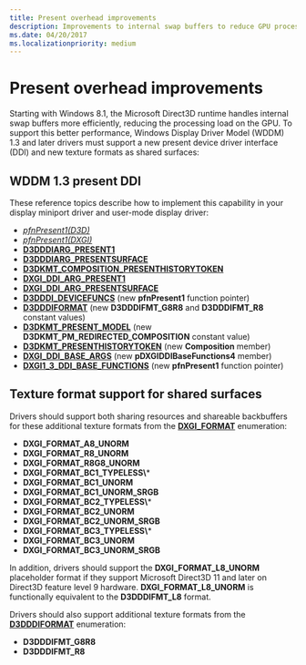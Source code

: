 ```yaml
---
title: Present overhead improvements
description: Improvements to internal swap buffers to reduce GPU processing loads
ms.date: 04/20/2017
ms.localizationpriority: medium
---
```


# Present overhead improvements


Starting with Windows 8.1, the Microsoft Direct3D runtime handles internal swap buffers more efficiently, reducing the processing load on the GPU. To support this better performance, Windows Display Driver Model (WDDM) 1.3 and later drivers must support a new present device driver interface (DDI) and new texture formats as shared surfaces:

## <span id="wddm_1.3_present_ddi"></span><span id="WDDM_1.3_PRESENT_DDI"></span>WDDM 1.3 present DDI


These reference topics describe how to implement this capability in your display miniport driver and user-mode display driver:

-   [*pfnPresent1(D3D)*](/windows-hardware/drivers/ddi/d3dumddi/nc-d3dumddi-pfnd3dddi_present1)
-   [*pfnPresent1(DXGI)*](/windows-hardware/drivers/ddi/dxgiddi/ns-dxgiddi-dxgi1_3_ddi_base_functions)
-   [**D3DDDIARG\_PRESENT1**](/windows-hardware/drivers/ddi/d3dumddi/ns-d3dumddi-_d3dddiarg_present1)
-   [**D3DDDIARG\_PRESENTSURFACE**](/windows-hardware/drivers/ddi/d3dumddi/ns-d3dumddi-d3dddiarg_presentsurface)
-   [**D3DKMT\_COMPOSITION\_PRESENTHISTORYTOKEN**](/windows-hardware/drivers/ddi/d3dkmthk/ns-d3dkmthk-_d3dkmt_composition_presenthistorytoken)
-   [**DXGI\_DDI\_ARG\_PRESENT1**](/windows-hardware/drivers/ddi/dxgiddi/ns-dxgiddi-dxgi_ddi_arg_present1)
-   [**DXGI\_DDI\_ARG\_PRESENTSURFACE**](/windows-hardware/drivers/ddi/dxgiddi/ns-dxgiddi-dxgi_ddi_arg_presentsurface)
-   [**D3DDDI\_DEVICEFUNCS**](/windows-hardware/drivers/ddi/d3dumddi/ns-d3dumddi-_d3dddi_devicefuncs) (new **pfnPresent1** function pointer)
-   [**D3DDDIFORMAT**](/windows-hardware/drivers/ddi/d3dukmdt/ne-d3dukmdt-_d3dddiformat) (new **D3DDDIFMT\_G8R8** and **D3DDDIFMT\_R8** constant values)
-   [**D3DKMT\_PRESENT\_MODEL**](/windows-hardware/drivers/ddi/d3dkmthk/ne-d3dkmthk-_d3dkmt_present_model) (new **D3DKMT\_PM\_REDIRECTED\_COMPOSITION** constant value)
-   [**D3DKMT\_PRESENTHISTORYTOKEN**](/windows-hardware/drivers/ddi/d3dkmthk/ns-d3dkmthk-_d3dkmt_presenthistorytoken) (new **Composition** member)
-   [**DXGI\_DDI\_BASE\_ARGS**](/windows-hardware/drivers/ddi/dxgiddi/ns-dxgiddi-dxgi_ddi_base_args) (new **pDXGIDDIBaseFunctions4** member)
-   [**DXGI1\_3\_DDI\_BASE\_FUNCTIONS**](/windows-hardware/drivers/ddi/dxgiddi/ns-dxgiddi-dxgi1_3_ddi_base_functions) (new **pfnPresent1** function pointer)

## <span id="Texture_format_support_for_shared_surfaces"></span><span id="texture_format_support_for_shared_surfaces"></span><span id="TEXTURE_FORMAT_SUPPORT_FOR_SHARED_SURFACES"></span>Texture format support for shared surfaces


Drivers should support both sharing resources and shareable backbuffers for these additional texture formats from the [**DXGI\_FORMAT**](/windows/win32/api/dxgiformat/ne-dxgiformat-dxgi_format) enumeration:

- **DXGI\_FORMAT\_A8\_UNORM**
- **DXGI\_FORMAT\_R8\_UNORM**
- **DXGI\_FORMAT\_R8G8\_UNORM**
- **DXGI\_FORMAT\_BC1\_TYPELESS\\***
- **DXGI\_FORMAT\_BC1\_UNORM**
- **DXGI\_FORMAT\_BC1\_UNORM\_SRGB**
- **DXGI\_FORMAT\_BC2\_TYPELESS\\***
- **DXGI\_FORMAT\_BC2\_UNORM**
- **DXGI\_FORMAT\_BC2\_UNORM\_SRGB**
- **DXGI\_FORMAT\_BC3\_TYPELESS\\***
- **DXGI\_FORMAT\_BC3\_UNORM**
- **DXGI\_FORMAT\_BC3\_UNORM\_SRGB**

In addition, drivers should support the **DXGI\_FORMAT\_L8\_UNORM** placeholder format if they support Microsoft Direct3D 11 and later on Direct3D feature level 9 hardware. **DXGI\_FORMAT\_L8\_UNORM** is functionally equivalent to the **D3DDDIFMT\_L8** format.

Drivers should also support additional texture formats from the [**D3DDDIFORMAT**](/windows-hardware/drivers/ddi/d3dukmdt/ne-d3dukmdt-_d3dddiformat) enumeration:

-   **D3DDDIFMT\_G8R8**
-   **D3DDDIFMT\_R8**

 

